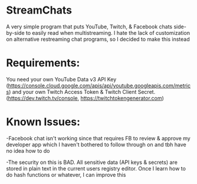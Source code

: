 # StreamChats
A very simple program that puts YouTube, Twitch, &amp; Facebook chats side-by-side to easily read when multistreaming. I hate the lack of customization on alternative restreaming chat programs, so I decided to make this instead

# Requirements:

You need your own YouTube Data v3 API Key (https://console.cloud.google.com/apis/api/youtube.googleapis.com/metrics) and your own Twitch Access Token & Twitch Client Secret. (https://dev.twitch.tv/console, https://twitchtokengenerator.com)

# Known Issues:

-Facebook chat isn't working since that requires FB to review & approve my developer app which I haven't bothered to follow through on and tbh have no idea how to do

-The security on this is BAD. All sensitive data (API keys & secrets) are stored in plain text in the current users registry editor. Once I learn how to do hash functions or whatever, I can improve this
